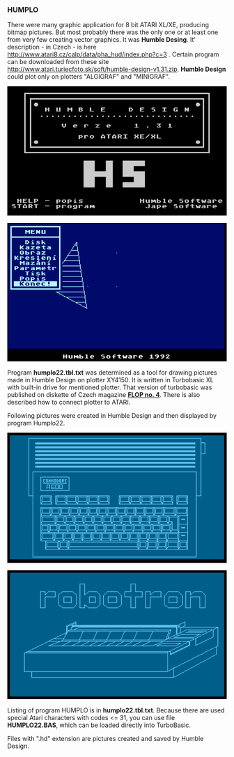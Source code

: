 ### HUMPLO

There were many graphic application for 8 bit ATARI XL/XE, producing bitmap pictures. But most probably there was the only one or at least one from very few creating vector graphics. It was **Humble Desing**. It' description - in Czech - is here <http://www.atari8.cz/calp/data/pha_hud/index.php?c=3> . 
Certain program can be downloaded from these site <http://www.atari.turiecfoto.sk/soft/humble-design-v1.31.zip>. 
**Humble Design** could plot only on plotters "ALGIGRAF" and "MINIGRAF". 

![HUMBLE DESIGN](HumbleDesign.png)

![HUMBLE DESIGN](HumbleDesignDrawing.png)

Program **humplo22.tbl.txt** was determined as a tool for drawing pictures made in Humble Design on plotter XY4150.
It is written in Turbobasic XL with built-in drive for mentioned plotter. That version of turbobasic was published on diskette of Czech magazine **[FLOP no. 4](http://flop.atariportal.cz/archives/Flop_PR.zip)**. There is also described how to connect plotter to ATARI.

Following pictures were created in Humble Design and then displayed by program Humplo22.

![HUMBLE DESIGN](amiga.png)

![HUMBLE DESIGN](robotron.png)

Listing of program HUMPLO is in **humplo22.tbl.txt**. Because there are used special Atari characters with codes <= 31, you can use file **HUMPLO22.BAS**, which can be loaded directly into TurboBasic. 

Files with ".hd" extension are pictures created and saved by Humble Design.

